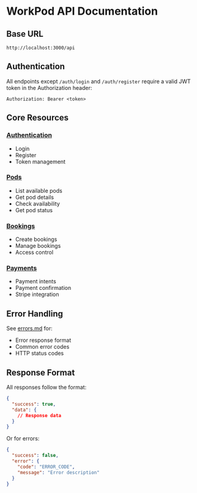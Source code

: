 # WorkPod API Documentation

## Base URL
```
http://localhost:3000/api
```

## Authentication
All endpoints except `/auth/login` and `/auth/register` require a valid JWT token in the Authorization header:
```
Authorization: Bearer <token>
```

## Core Resources

### [Authentication](./authentication.md)
- Login
- Register
- Token management

### [Pods](./pods.md)
- List available pods
- Get pod details
- Check availability
- Get pod status

### [Bookings](./bookings.md)
- Create bookings
- Manage bookings
- Access control

### [Payments](./payments.md)
- Payment intents
- Payment confirmation
- Stripe integration

## Error Handling
See [errors.md](./errors.md) for:
- Error response format
- Common error codes
- HTTP status codes

## Response Format
All responses follow the format:
```json
{
  "success": true,
  "data": {
    // Response data
  }
}
```

Or for errors:
```json
{
  "success": false,
  "error": {
    "code": "ERROR_CODE",
    "message": "Error description"
  }
}
``` 
